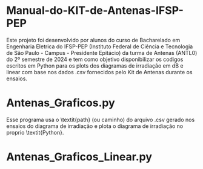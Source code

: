 # Manual-do-KIT-de-Antenas-IFSP-PEP

Este projeto foi desenvolvido por alunos do curso de Bacharelado em Engenharia Eletrica do IFSP-PEP (Instituto Federal de Ciência e Tecnologia de São Paulo - Campus - Presidente Epitácio) da turma de Antenas (ANTL0) do 2º semestre de 2024 e tem como objetivo disponibilizar os codigos escritos em Python para os plots dos diagramas de irradiação em dB e linear com base nos dados .csv fornecidos pelo Kit de Antenas durante os ensaios.

# Antenas_Graficos.py

Esse programa usa o \textit{path} (ou caminho) do arquivo .csv gerado nos ensaios do diagrama de irradiação e plota o diagrama de irradiação no proprio \textit{Python}.

# Antenas_Graficos_Linear.py


